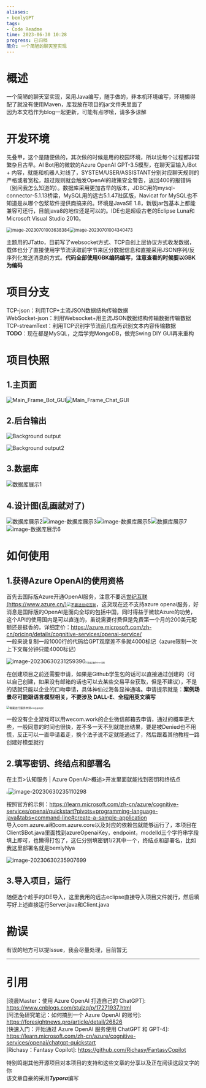```yaml
---
aliases:
- bemlyGPT
tags:
- Code Readme
time: 2023-06-30 10:28
progress: 已归档
简介: 一个简陋的聊天室实现
---
```


# 概述

一个简陋的聊天室实现，采用Java编写，随手做的，非本机环境编写，环境懒得配了就没有使用Maven，库我放在项目的jar文件夹里面了  
因为本文档作为blog一起更新，可能有点啰嗦，请多多谅解

# 开发环境

先叠甲，这个是随便做的，其次做的时候是用的校园环境，所以说每个过程都非常繁杂且古早。AI Bot用的微软的Azure OpenAI GPT-3.5模型，在聊天室输入/Bot + 内容，就能和机器人对线了，SYSTEM/USER/ASSISTANT分别对应聊天规则的严格或者宽松，超过规则就会触发OpenAI的政策安全警告，返回400的报错码（别问我怎么知道的）。数据库采用更加古早的版本，JDBC用的mysql-connector-5.1.13桥梁，MySQL用的远古5.1.47社区版，Navicat for MySQL也不知道是从哪个包浆软件提供商搞来的。环境是JavaSE 1.8，新版jar包基本上都能兼容可还行，目前java8的地位还是可以的。IDE也是超级古老的Eclipse Luna和Microsoft Visual Studio 2010。

<img src="./img/sql_version_low.png" alt="image-20230701003638384" style="zoom: 80%;" /><img src="./img/eclipse_version_low.png" alt="image-20230701004340473" style="zoom:80%;" />

主题用的JTatto，目前写了websocket方式、TCP自创上层协议方式收发数据，载体也分了直接使用字节流读取前字节来区分数据信息和直接采用JSON序列/反序列化发送消息的方式。**代码全部使用GBK编码编写，注意查看的时候要以GBK为编码**

# 项目分支

TCP-json：利用TCP+主流JSON数据结构传输数据  
WebSocket-json：利用Websocket+用主流JSON数据结构传输数据传输数据  
TCP-streamText：利用TCP识别字节流前几位再识别文本内容传输数据  
**TODO**：现在都是MySQL，之后学完MongoDB，做完Swing DIY GUI再来重构

# 项目快照

## 1.主页面

![Main_Frame_Bot_GUI](./img/Main_Frame_Bot_GUI.png)![Main_Frame_Chat_GUI](./img/Main_Frame_Chat_GUI.png)

## 2.后台输出

![Background output](./img/Background_output.png)

![Background output2](./img/Background_output2.png)

## 3.数据库

![数据库展示1](./img/db1.png)

## 4.设计图(乱画就对了)

![数据库展示2](./img/db2.png)![image-数据库展示3](./img/db3.png)![image-数据库展示5](./img/image-20230701010311479.png)![数据库展示7](./img/clip_image002.png)![image-数据库展示6](./img/image-20230701010523553.png)

# 如何使用

## 1.获得Azure OpenAI的使用资格

首先去国际版Azure开通OpenAI服务，注意不要选[世纪互联(https://www.azure.cn/)<img src="./img/Dont_choose_Century_Internet.png" alt="不要选世纪互联" style="zoom: 67%;" />](https://www.azure.cn/)，这货现在还不支持azure openai服务，好消息是国际版的OpenAI是面向全球的包括中国，同时得益于微软Azure的功劳，这个API的使用国内是可以直连的，虽说需要付费但是免费第一个月的200美元配额还是挺香的，详细定价：https://azure.microsoft.com/zh-cn/pricing/details/cognitive-services/openai-service/  
一般来说复制一段1000行的代码给GPT观摩差不多就4000标记（azure限制一次上下文每分钟只能4000标记）

![image-20230630231259390](./img/image-20230630231259390.png)<img src="./img/Choose_the_correct_Azure_official_website.png" alt="选择正确的Azure官网" style="zoom: 33%;" />

在创建项目之前还需要申请，如果是Github学生包的话可以直接通过创建的（可以自己创建，如果没有邮箱的话也可以去某些交易平台获取，但是不建议），不是的话就只能以企业的口吻申请，具体神仙过海各显神通咯。申请提示就是：**案例场景尽可能跟语言模型相关，不要涉及 DALL-E**、**全程用英文填写**

<img src="./img/Request_access_to_openai_service.png" alt="需要进行服务申请" style="zoom: 50%;" /><img src="./img/Fill_out_the_application_form.png" alt="申请表单填写" style="zoom: 33%;" />

一般没有企业游戏可以用wecom.work的企业微信邮箱去申请，通过的概率更大些，一般同意的时间也很快，差不多一天不到就能出结果，要是被Denied也不用慌，反正可以一直申请着走，换个法子说不定就能通过了，然后跟着其他教程一路创建好模型就行

## 2.填写密钥、终结点和部署名

在主页>认知服务 | Azure OpenAI>概述>开发里面就能找到密钥和终结点

<img src="./img/Successful_application_email.jpg" style="zoom: 33%;" />![image-20230630235110298](./img/image-20230630235110298.png)

按照官方的示例：https://learn.microsoft.com/zh-cn/azure/cognitive-services/openai/quickstart?pivots=programming-language-java&tabs=command-line#create-a-sample-application  
导入com.azure.ai和com.azure.core以及对应的依赖包就能够运行了，本项目在Client$Bot.java里面找到azureOpenaiKey，endpoint，modelId三个字符串字段填上即可，也懒得打包了，这仨分别填密钥1/2其中一个，终结点和部署名，比如我这里部署名就是bemlyNya

![image-20230630235907699](./img/image-20230630235907699.png)

## 3.导入项目，运行

随便选个趁手的IDE导入，这里我用的远古eclipse直接导入项目文件就行，然后填写好上述直接运行Server.java和Client.java

# 勘误

有误的地方可以提Issue，我会尽量处理，目前暂无

------

# 引用

\[晓晨Master：使用 Azure OpenAI 打造自己的 ChatGPT]: https://www.cnblogs.com/stulzq/p/17271937.html  
\[阿法兔研究笔记：如何搞到一个 Azure OpenAI 的账号]: https://foresightnews.pro/article/detail/26826  
\[快速入门：开始通过 Azure OpenAI 服务使用 ChatGPT 和 GPT-4]: https://learn.microsoft.com/zh-cn/azure/cognitive-services/openai/chatgpt-quickstart  
\[Richasy：Fantasy Copilot]: https://github.com/Richasy/FantasyCopilot

特别鸣谢其他开源项目对本项目的支持和这些文章的分享以及正在阅读这段文字的你  
该文章自豪的采用***Typora***编写
